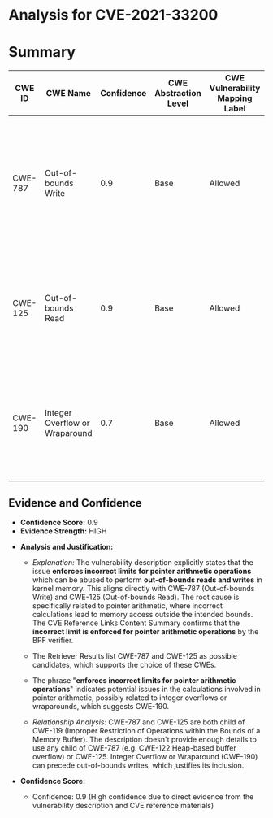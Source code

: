 # Analysis for CVE-2021-33200

# Summary
| CWE ID | CWE Name | Confidence | CWE Abstraction Level | CWE Vulnerability Mapping Label | CWE-Vulnerability Mapping Notes |
|---|---|---|---|---|---|
| CWE-787 | Out-of-bounds Write | 0.9 | Base | Allowed | Primary CWE. The vulnerability description clearly states that the issue can be abused to perform out-of-bounds writes in kernel memory. |
| CWE-125 | Out-of-bounds Read | 0.9 | Base | Allowed | Secondary CWE. The vulnerability description also mentions out-of-bounds reads as a potential impact of the vulnerability. |
| CWE-190 | Integer Overflow or Wraparound | 0.7 | Base | Allowed | Secondary CWE. The incorrect limits for pointer arithmetic could be caused by integer overflows or wraparounds. |

## Evidence and Confidence

*   **Confidence Score:** 0.9
*   **Evidence Strength:** HIGH

- **Analysis and Justification:**  
  - *Explanation:* The vulnerability description explicitly states that the issue **enforces incorrect limits for pointer arithmetic operations** which can be abused to perform **out-of-bounds reads and writes** in kernel memory. This aligns directly with CWE-787 (Out-of-bounds Write) and CWE-125 (Out-of-bounds Read). The root cause is specifically related to pointer arithmetic, where incorrect calculations lead to memory access outside the intended bounds. The CVE Reference Links Content Summary confirms that the **incorrect limit is enforced for pointer arithmetic operations** by the BPF verifier.
  - The Retriever Results list CWE-787 and CWE-125 as possible candidates, which supports the choice of these CWEs.
  - The phrase "**enforces incorrect limits for pointer arithmetic operations**" indicates potential issues in the calculations involved in pointer arithmetic, possibly related to integer overflows or wraparounds, which suggests CWE-190.
  
  - *Relationship Analysis:* CWE-787 and CWE-125 are both child of CWE-119 (Improper Restriction of Operations within the Bounds of a Memory Buffer). The description doesn't provide enough details to use any child of CWE-787 (e.g. CWE-122 Heap-based buffer overflow) or CWE-125. Integer Overflow or Wraparound (CWE-190) can precede out-of-bounds writes, which justifies its inclusion.

- **Confidence Score:**  
  - Confidence: 0.9 (High confidence due to direct evidence from the vulnerability description and CVE reference materials)